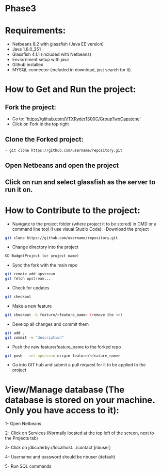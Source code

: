 # Phase3

# Requirements:

- Netbeans 8.2 with glassfish (Java EE version)
- Java 1.8.0_251
- Glassfish 4.1.1 (included with Netbeans)
- Enviornment setup with java
- Github installed
- MYSQL connector (included in download, just search for it).

# How to Get and Run the project:

## Fork the project:
- Go to: 'https://github.com/VTXRyder1300C/GroupTwoCapstone'
- Click on Fork in the top right

## Clone the Forked project:
```sh
- git clone https://github.com/username/repository.git
```
## Open Netbeans and open the project 

## Click on run and select glassfish as the server to run it on. 

# How to Contribute to the project:

- Navigate to the project folder (where project it to be stored) in CMD or a command line tool (I use visual Studio Code).
-Download the project
```sh
git clone https://github.com/username/repository.git
```

- Change directory into the project

```sh
CD BudgetProject (or project name)
```

- Sync the fork with the main repo
```sh
git remote add upstream
git fetch upstream...
```

- Check for updates
```sh
git checkout
```
- Make a new feature
```sh
git checkout -b feature/<feature_name> (remove the <>)
```
- Develop all changes and commit them

```sh
git add .
git commit -m "description"
```

- Push the new feature/feature_name to the forked repo
```sh
git push --set-upstream origin feature/<feature_name>
```

- Go into GIT hub and submit a pull request for it to be applied to the project 


# View/Manage database (The database is stored on your machine.  Only you have access to it): 

1- Open Netbeans

2- Click on Services (Normally located at the top left of the screen, next to the Projects tab)

3- Click on jdbc:derby://localhost.../contact [nbuser]

4- Username and password should be nbuser (default)

5- Run SQL commands 

